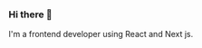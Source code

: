 ### Hi there 👋

<!--
**moa-mel/moa-mel** is a ✨ _special_ ✨ repository because its `README.md` (this file) appears on your GitHub profile.

Here are some ideas to get you started:

- 🔭 I’m currently working on React and Next js
- 🌱 Extrovert
- 👯 I’m looking to collaborate on Frontend development
- 📫 How to reach me: olaitanmaryakano@gmail.com
- ⚡ Fun fact: I'm a frontend developer and an aspiring IOS/android devloper
--> I'm a frontend developer using React and Next js. 
